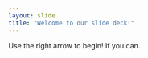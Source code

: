 ```yaml
---
layout: slide
title: "Welcome to our slide deck!"
---
```


Use the right arrow to begin! If you can.
